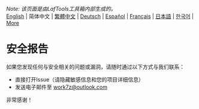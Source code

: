 <i>Note: 该页面是由LafTools工具箱内部生成的。</i> <br/> [English](/docs/en_US/SECURITY.md)  |  简体中文  |  [繁體中文](/docs/zh_HK/SECURITY.md)  |  [Deutsch](/docs/de/SECURITY.md)  |  [Español](/docs/es/SECURITY.md)  |  [Français](/docs/fr/SECURITY.md)  |  [日本語](/docs/ja/SECURITY.md)  |  [한국어](/docs/ko/SECURITY.md) | [More](/docs/) <br/>

# 安全报告

如果您发现任何与安全相关的问题或漏洞，请随时通过以下方式与我们联系：

- 直接打开Issue（请隐藏敏感信息和您的项目详细信息）
- 发送电子邮件至 work7z@outlook.com

非常感谢！
